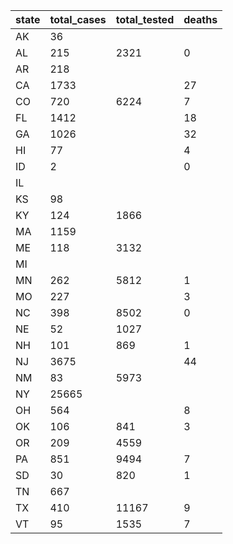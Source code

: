 state | total_cases | total_tested | deaths
--- | --- | --- | ---
AK | 36 |  | 
AL | 215 | 2321 | 0
AR | 218 |  | 
CA | 1733 |  | 27
CO | 720 | 6224 | 7
FL | 1412 |  | 18
GA | 1026 |  | 32
HI | 77 |  | 4
ID | 2 |  | 0
IL |  |  | 
KS | 98 |  | 
KY | 124 | 1866 | 
MA | 1159 |  | 
ME | 118 | 3132 | 
MI |  |  | 
MN | 262 | 5812 | 1
MO | 227 |  | 3
NC | 398 | 8502 | 0
NE | 52 | 1027 | 
NH | 101 | 869 | 1
NJ | 3675 |  | 44
NM | 83 | 5973 | 
NY | 25665 |  | 
OH | 564 |  | 8
OK | 106 | 841 | 3
OR | 209 | 4559 | 
PA | 851 | 9494 | 7
SD | 30 | 820 | 1
TN | 667 |  | 
TX | 410 | 11167 | 9
VT | 95 | 1535 | 7

